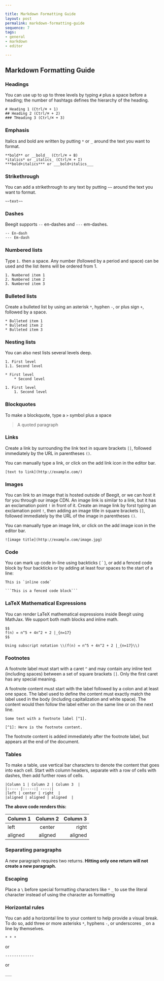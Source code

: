 ```yaml
---

title: Markdown Formatting Guide
layout: post
permalink: markdown-formatting-guide 
sequence: 7
tags:
- general
- markdown
- editor

---
```


## Markdown Formatting Guide

### Headings
You can use up to up to three levels by typing `#` plus a space before a heading; the number of hashtags defines the hierarchy of the heading. 

```
# Heading 1 (Ctrl/⌘ + 1)
## Heading 2 (Ctrl/⌘ + 2)
### THeading 3 (Ctrl/⌘ + 3)
```

### Emphasis
Italics and bold are written by putting `*` or `_` around the text you want to format.

```
**bold** or __bold__ (Ctrl/⌘ + B)
*italics* or _italics_ (Ctrl/⌘ + I)
***bold+italics*** or ___bold+italics___
```

### Strikethrough
You can add a strikethrough to any text by putting `~~` around the text you want to format.

```
~~text~~
```

### Dashes
Beegit supports `--` en-dashes and `---` em-dashes.

```
-- En-dash
--- Em-dash
```

### Numbered lists

Type `1.` then a space. Any number (followed by a period and space) can be used and the list items will be ordered from 1.

```
1. Numbered item 1
2. Numbered item 2
3. Numbered item 3
```

### Bulleted lists
Create a bulleted list by using an asterisk `*`, hyphen `-`, or plus sign `+`, followed by a space.

```
* Bulleted item 1
* Bulleted item 2
* Bulleted item 3
```

### Nesting lists
You can also nest lists several levels deep.

```
1. First level
1.1. Second level
```

```
* First level
    * Second level
```

```
1. First level
    1. Second level
```

### Blockquotes
To make a blockquote, type a `>` symbol plus a space 

> A quoted paragraph

### Links
Create a link by surrounding the link text in square brackets `[]`, followed immediately by the URL in parentheses `()`.

You can manually type a link, or click on the add link icon in the editor bar.

```
[text to link](http://example.com/)
```

### Images
You can link to an image that is hosted outside of Beegit, or we can host it for you through our image CDN. An image link is similar to a link, but it has an exclamation point `!` in front of it. Create an image link by forst typing an exclamation point `!`, then adding an image title in square brackets `[]`, followed immediately by the URL of the image in parentheses `()`.

You can manually type an image link, or click on the add image icon in the editor bar.

```
![image title](http://example.com/image.jpg)
```  

### Code
You can mark up code in-line using backticks ( ` ), or add a fenced code block by four backticks or by adding at least four spaces to the start of a line:

```
This is `inline code`
```

```
```This is a fenced code block```
```

### LaTeX Mathematical Expressions
You can render LaTeX mathematical expressions inside Beegit using MathJax. We support both math blocks and inline math.

```
$$
f(n) = n^5 + 4n^2 + 2 |_{n=17}
$$
```

```
Using subscript notation \\(f(n) = n^5 + 4n^2 + 2 |_{n=17}\\)
```


### Footnotes
A footnote label must start with a caret `^` and may contain any inline text (including spaces) between a set of square brackets `[]`. Only the first caret has any special meaning.

A footnote content must start with the label followed by a colon and at least one space. The label used to define the content must exactly match the label used in the body (including capitalization and white space). The content would then follow the label either on the same line or on the next line. 

```
Some text with a footnote label [^1].
```

```
[^1]: Here is the footnote content.
```

The footnote content is added immediately after the footnote label, but appears at the end of the document.

### Tables
To make a table, use vertical bar characters to denote the content that goes into each cell. Start with column headers, separate with a row of cells with dashes, then add further rows of cells.

```
|Column 1 | Column 2 | Column 3  | 
|:---- |:----:| ----:|
|left | center | right  |
|aligned | aligned | aligned  | 
```
**The above code renders this:**

|Column 1 | Column 2 | Column 3  | 
|:---- |:----:| ----:|
|left | center | right  |
|aligned | aligned | aligned  | 


### Separating paragraphs
A new paragraph requires two returns. **Hitting only one return will not create a new paragraph.**


### Escaping
Place a `\` before special formatting characters like `*` `_` to use the literal character instead of using the character as formatting


### Horizontal rules
You can add a horizontal line to your content to help provide a visual break. To do so, add three or more asterisks `*`, hyphens `-`, or underscores `_` on a line by themselves.

```
* * *
```

or

```
-------------
```

or

```
___
```
